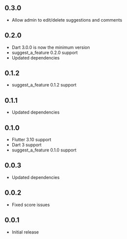 ## 0.3.0
* Allow admin to edit/delete suggestions and comments

## 0.2.0
* Dart 3.0.0 is now the minimum version
* suggest_a_feature 0.2.0 support
* Updated dependencies

## 0.1.2
* suggest_a_feature 0.1.2 support

## 0.1.1
* Updated dependencies

## 0.1.0
* Flutter 3.10 support
* Dart 3 support
* suggest_a_feature 0.1.0 support

## 0.0.3
* Updated dependencies

## 0.0.2
* Fixed score issues

## 0.0.1
* Initial release